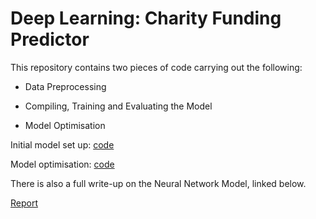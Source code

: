 # Deep Learning: Charity Funding Predictor

This repository contains two pieces of code carrying out the following:

 * Data Preprocessing

 * Compiling, Training and Evaluating the Model

 * Model Optimisation

Initial model set up: [code](Funding_Predictor.ipynb)

Model optimisation: [code](AlphabetSoupCharity_Optimization.ipynb)

There is also a full write-up on the Neural Network Model, linked below.

[Report](Model%20Report.docx)
